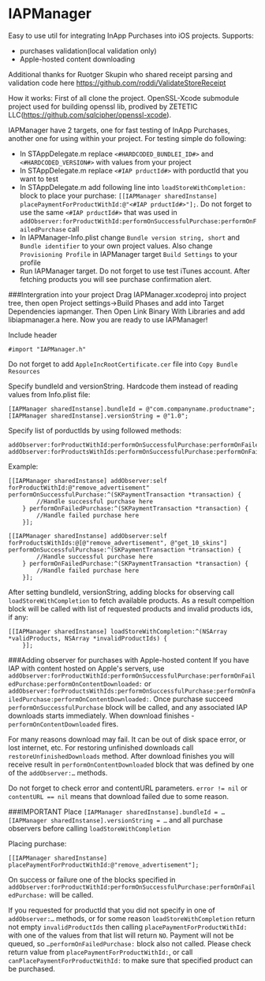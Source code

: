 IAPManager
==========

Easy to use util for integrating InApp Purchases into iOS projects.
Supports:
- purchases validation(local validation only)
- Apple-hosted content downloading

Additional thanks for Ruotger Skupin who shared receipt parsing and validation code here https://github.com/roddi/ValidateStoreReceipt

How it works:
First of all clone the project. OpenSSL-Xcode submodule project used for building openssl lib, prodived by ZETETIC LLC(https://github.com/sqlcipher/openssl-xcode).

IAPManager have 2 targets, one for fast testing of InApp Purchases, another one for using within your project.
For testing simple do following:
- In STAppDelegate.m replace ```<#HARDCODED_BUNDLEI_ID#>``` and ```<#HARDCODED_VERSION#>``` with values from your project
- In STAppDelegate.m replace ```<#IAP prductId#>``` with porductId that you want to test
- In STAppDelegate.m add following line into ```loadStoreWithCompletion:``` block to place your purchase: ```[[IAPManager sharedInstanse] placePaymentForProductWithId:@"<#IAP prductId#>"];```. Do not forget to use the same ```<#IAP prductId#>``` that was used in ```addObserver:forProductWithId:performOnSuccessfulPurchase:performOnFailedPurchase``` call
- In IAPManager-Info.plist change ```Bundle version string, short``` and ```Bundle identifier``` to your own project values. Also change ```Provisioning Profile``` in IAPManager target ```Build Settings``` to your profile
- Run IAPManager target. Do not forget to use test iTunes account. After fetching products you will see purchase confirmation alert.

###Intergration into your project
Drag IAPManager.xcodeproj into project tree, then open Project settings->Build Phases and add into Target Dependencies iapmanger. Then Open Link Binary With Libraries and add libiapmanager.a here.
Now you are ready to use IAPManager!

Include header
```
#import "IAPManager.h"
```

Do not forget to add ```AppleIncRootCertificate.cer``` file into ```Copy Bundle Resources```

Specify bundleId and versionString. Hardcode them instead of reading values from Info.plist file:
```
[IAPManager sharedInstanse].bundleId = @"com.companyname.productname";
[IAPManager sharedInstanse].versionString = @"1.0";
```
Specify list of porductIds by using followed methods:
```
addObserver:forProductWithId:performOnSuccessfulPurchase:performOnFailedPurchase:
addObserver:forProductsWithIds:performOnSuccessfulPurchase:performOnFailedPurchase:
```
Example:
```
[[IAPManager sharedInstanse] addObserver:self forProductWithId:@"remove_advertisement" performOnSuccessfulPurchase:^(SKPaymentTransaction *transaction) {
        //Handle successful purchase here
    } performOnFailedPurchase:^(SKPaymentTransaction *transaction) {
        //Handle failed purchase here
    }];
```    
```
[[IAPManager sharedInstanse] addObserver:self forProductsWithIds:@[@"remove_advertisement", @"get_10_skins"] performOnSuccessfulPurchase:^(SKPaymentTransaction *transaction) {
        //Handle successful purchase here
    } performOnFailedPurchase:^(SKPaymentTransaction *transaction) {
        //Handle failed purchase here
    }];
```
After setting bundleId, versionString, adding blocks for observing call ```loadStoreWithCompletion``` to fetch available products. As a result compeltion block will be called with list of requested products and invalid products ids, if any:
```
[[IAPManager sharedInstanse] loadStoreWithCompletion:^(NSArray *validProducts, NSArray *invalidProductIds) {
    }];
```
###Adding observer for purchases with Apple-hosted content
If you have IAP with content hosted on Apple's servers, use ```addObserver:forProductWithId:performOnSuccessfulPurchase:performOnFailedPurchase:performOnContentDownloaded:``` or ```addObserver:forProductsWithIds:performOnSuccessfulPurchase:performOnFailedPurchase:performOnContentDownloaded:```.
Once purchase succeed ```performOnSuccessfulPurchase``` block will be called, and any associated IAP downloads starts immediately. When download finishes - ```performOnContentDownloaded``` fires.

For many reasons download may fail. It can be out of disk space error, or lost internet, etc. For restoring unfinished downloads call ```restoreUnfinishedDownloads``` method. After download finishes you will receive result in ```performOnContentDownloaded``` block that was defined by one of the ```addObserver:…``` methods.

Do not forget to check error and contentURL parameters. ```error != nil``` or ```contentURL == nil``` means that download failed due to some reason.

###IMPORTANT
Place
```[IAPManager sharedInstanse].bundleId = …```
```[IAPManager sharedInstanse].versionString = …```
and all purchase observers before calling ```loadStoreWithCompletion```

Placing purchase:
```
[[IAPManager sharedInstanse] placePaymentForProductWithId:@"remove_advertisement"];
```
On success or failure one of the blocks specified in ```addObserver:forProductWithId:performOnSuccessfulPurchase:performOnFailedPurchase:``` will be called.

If you requested for productId that you did not specify in one of ```addObserver:…``` methods, or for some reason ```loadStoreWithCompletion``` return not empty ```invalidProductIds``` then calling ```placePaymentForProductWithId:``` with one of the values from that list will return ```NO```. Payment will not be queued, so ```…performOnFailedPurchase:``` block also not called.
Please check return value from ```placePaymentForProductWithId:```, or call ```canPlacePaymentForProductWithId:``` to make sure that specified product can be purchased.
